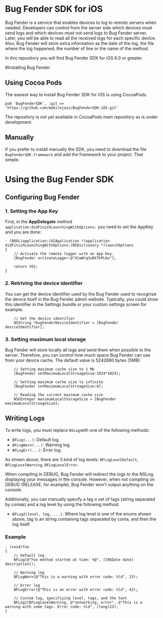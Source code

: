 Bug Fender SDK for iOS
===================

Bug Fender is a service that enables devices to log to remote servers when needed. Developers can control from the server side which devices must send logs and which devices must not send logs to Bug Fender server. Later, you will be able to read all the received logs for each specific device. Also, Bug Fender will store extra information as the date of the log, the file where the log happened, the number of line or the name of the method.

In this repository you will find Bug Fender SDK for iOS 6.0 or greater.

#Installing Bug Fender

## Using Cocoa Pods
The easiest way to install Bug Fender SDK for iOS is using CocoaPods.
```
pod 'BugFenderSDK', :git => 'https://github.com/mobilejazz/BugFenderSDK-iOS.git'
```
The repository is not yet available in CocoaPods main repository as is under development. 

## Manually
If you prefer to install manually the SDK, you need to download the file `BugFenderSDK.framework` and add the framework to your project. That simple.

# Using the Bug Fender SDK

## Configuring Bug Fender

### 1. Setting the App Key
First, in the **AppDelegate** method `application:didFinishLaunchingWithOptions:` you need to set the AppKey and you are done:

```
- (BOOL)application:(UIApplication *)application didFinishLaunchingWithOptions:(NSDictionary *)launchOptions
{
    // Activate the remote logger with an App Key.
    [BugFender activateLogger:@"XCwWtq3uBX7hPLbe"];
    
    return YES;
}
```

### 2. Retriving the device identifier
You can get the device identifier used by the Bug Fender used to recognize the device itself in the Bug Fender admin website. Typically, you could show this identifier in the Settings bundle or your custom settings screen for example.

```
    // Get the device identifier
    NSString *bugFenderDeviceIdentifier = [BugFender deviceIdentifier];
```

### 3. Setting maximum local storage
Bug Fender will store locally all logs and send them when possible to the server. Therefore, you can control how much space Bug Fender can use from your device cache. The default value is 5242880 bytes (5MB).

```
    // Setting maximum cache size to 1 Mb
    [BugFender setMaximumLocalStroageSize:1024*1024];
    
    // Setting maximum cache size to infinite
    [BugFender setMaximumLocalStroageSize:0];
    
    // Reading the current maximum cache size
    NSUInteger maximumLocalStorageSize = [BugFender maximumLocalStroageSize];
```

## Writing Logs

To write logs, you must replace `NSLog`with one of the following methods:

- `BFLog(...)`: Default log.
- `BFLogWarn(...)`: Warning log.
- `BFLogErr(...)`: Error log.

As shown above, there are 3 kind of log levels: `BFLogLevelDefault`, `BFLogLevelWarning`, `BFLogLevelError`.

When compiling in DEBUG, Bug Fender will redirect the logs to the NSLog, displaying your messages in the console. However, when not compiling on DEBUG (RELEASE, for example), Bug Fender won't output anything on the console.

Additionally, you can manually specify a tag o set of tags (string separated by comas) and a log level by using the following method:

- `BFLog2(level, tag, ...)`: Where log level is one of the enums shown above, tag is an string containing tags separated by coma, and then the log itself.

### Example

```
- (void)foo
{
    // Default log
    BFLog(@"Foo method started at time: %@", [[NSDate date] description]);
    
    // Warning log
    BFLogWarn(@"This is a warning with error code: %ld", 23);
    
    // Error log
    BFLogError(@"This is an error with error code: %ld", 42);
    
    // Custom log, specifiying level, tags, and the text
    BFLog2(BFLogLevelWarning, @"networking, error", @"This is a warning with some tags. Error code: %ld", (long)23);
}
```
